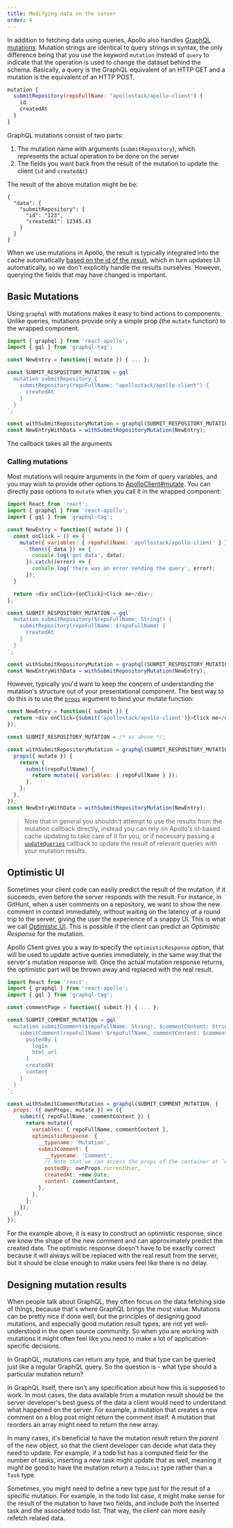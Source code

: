 ```yaml
---
title: Modifying data on the server
order: 4
---
```


In addition to fetching data using queries, Apollo also handles [GraphQL mutations](link-to-guide). Mutation strings are identical to query strings in syntax, the only difference being that you use the keyword `mutation` instead of `query` to indicate that the operation is used to change the dataset behind the schema. Basically, a query is the GraphQL equivalent of an HTTP GET and a mutation is the equivalent of an HTTP POST.

```js
mutation {
  submitRepository(repoFullName: "apollostack/apollo-client") {
    id
    createdAt
  }
}
```

GraphQL mutations consist of two parts:

1. The mutation name with arguments (`submitRepository`), which represents the actual operation to be done on the server
2. The fields you want back from the result of the mutation to update the client (`id` and `createdAt`)

The result of the above mutation might be be:

```
{
  "data": {
    "submitRepository": {
      "id": "123",
      "createdAt": 12345.43
    }
  }
}
```

When we use mutations in Apollo, the result is typically integrated into the cache automatically [based on the id of the result](link-to-cache-section), which in turn updates UI automatically, so we don't explicitly handle the results ourselves. However, querying the fields that may have changed is important.

<h2 id="basics">Basic Mutations</h2>


Using `graphql` with mutations makes it easy to bind actions to components. Unlike queries, mutations provide only a simple prop (the `mutate` function) to the wrapped component.

```js
import { graphql } from 'react-apollo';
import { gql } from 'graphql-tag';

const NewEntry = function({ mutate }) { ... };

const SUBMIT_RESPOSITORY_MUTATION = gql`
  mutation submitRepository {
    submitRepository(repoFullName: "apollostack/apollo-client") {
      createdAt
    }
  }
`;

const withSubmitRepositoryMutation = graphql(SUBMIT_RESPOSITORY_MUTATION);
const NewEntryWithData = withSubmitRepositoryMutation(NewEntry);
```

The callback takes all the arguments

<h3 id="calling-mutations">Calling mutations</h3>

Most mutations will require arguments in the form of query variables, and you may wish to provide other options to [ApolloClient#mutate](apollo-client-api.html#mutate). You can directly pass options to `mutate` when you call it in the wrapped component:

```js
import React from 'react';
import { graphql } from 'react-apollo';
import { gql } from 'graphql-tag';

const NewEntry = function({ mutate }) {
  const onClick = () => {
    mutate({ variables: { repoFullName: 'apollostack/apollo-client' } })
      .then(({ data }) => {
        console.log('got data', data);
      }).catch((error) => {
        console.log('there was an error sending the query', error);
      });      
  }

  return <div onClick={onClick}>Click me</div>;
};

const SUBMIT_RESPOSITORY_MUTATION = gql`
  mutation submitRepository($repoFullName: String!) {
    submitRepository(repoFullName: $repoFullName) {
      createdAt
    }
  }
`;

const withSubmitRepositoryMutation = graphql(SUBMIT_RESPOSITORY_MUTATION);
const NewEntryWithData = withSubmitRepositoryMutation(NewEntry);
```

However, typically you'd want to keep the concern of understanding the mutation's structure out of your presentational component. The best way to do this is to use the [`props`](queries.html#graphql-props) argument to bind your mutate function:

```js
const NewEntry = function({ submit }) {
  return <div onClick={submit('apollostack/apollo-client')}>Click me</div>;
});

const SUBMIT_RESPOSITORY_MUTATION = /* as above */;

const withSubmitRepositoryMutation = graphql(SUBMIT_RESPOSITORY_MUTATION, {
  props({ mutate }) {
    return {
      submit(repoFullName) {
        return mutate({ variables: { repoFullName } });
      },
    };
  },
});
const NewEntryWithData = withSubmitRepositoryMutation(NewEntry);
```

> Note that in general you shouldn't attempt to use the results from the mutation callback directly, instead you can rely on Apollo's id-based cache updating to take care of it for you, or if necessary passing a [`updateQueries`](cache-updates.html#updateQueries) callback to update the result of relevant queries with your mutation results.

<h2 id="optimistic-ui">Optimistic UI</h2>

Sometimes your client code can easily predict the result of the mutation, if it succeeds, even before the server responds with the result. For instance, in GitHunt, when a user comments on a repository, we want to show the new comment in context immediately, without waiting on the latency of a round trip to the server, giving the user the experience of a snappy UI. This is what we call [Optimistic UI](http://info.meteor.com/blog/optimistic-ui-with-meteor-latency-compensation). This is possible if the client can predict an *Optimistic Response* for the mutation.

Apollo Client gives you a way to specify the `optimisticResponse` option, that will be used to update active queries immediately, in the same way that the server's mutation response will. Once the actual mutation response returns, the optimistic part will be thrown away and replaced with the real result.

```js
import React from 'react';
import { graphql } from 'react-apollo';
import { gql } from 'graphql-tag';

const commentPage = function({ submit }) { ... };

const SUBMIT_COMMENT_MUTATION = gql`
  mutation submitComment($repoFullName: String!, $commentContent: String!) {
    submitComment(repoFullName: $repoFullName, commentContent: $commentContent) {
      postedBy {
        login
        html_url
      }
      createdAt
      content
    }
  }
`;

const withSubmitCommentMutation = graphql(SUBMIT_COMMENT_MUTATION, {
  props: ({ ownProps, mutate }) => ({
    submit({ repoFullName, commentContent }) {
      return mutate({
        variables: { repoFullName, commentContent },
        optimisticResponse: {
          __typename: 'Mutation',
          submitComment: {
            __typename: 'Comment',
            // Note that we can access the props of the container at `ownProps`
            postedBy: ownProps.currentUser,
            createdAt: +new Date,
            content: commentContent,
          },
        },
      };
    });
  }),
});
```

For the example above, it is easy to construct an optimistic response, since we know the shape of the new comment and can approximately predict the created date. The optimistic response doesn't have to be exactly correct because it will always will be replaced with the real result from the server, but it should be close enough to make users feel like there is no delay.

<h2 id="mutation-results">Designing mutation results</h2>

When people talk about GraphQL, they often focus on the data fetching side of things, because that's where GraphQL brings the most value. Mutations can be pretty nice if done well, but the principles of designing good mutations, and especially good mutation result types, are not yet well-understood in the open source community. So when you are working with mutations it might often feel like you need to make a lot of application-specific decisions.

In GraphQL, mutations can return any type, and that type can be queried just like a regular GraphQL query. So the question is - what type should a particular mutation return?

In GraphQL itself, there isn't any specification about how this is supposed to work. In most cases, the data available from a mutation result should be the server developer's best guess of the data a client would need to understand what happened on the server. For example, a mutation that creates a new comment on a blog post might return the comment itself. A mutation that reorders an array might need to return the new array.

In many cases, it's beneficial to have the mutation result return the _parent_ of the new object, so that the client developer can decide what data they need to update. For example, if a todo list has a computed field for the number of tasks, inserting a new task might update that as well, meaning it might be good to have the mutation return a `TodoList` type rather than a `Task` type.

Sometimes, you might need to define a new type just for the result of a specific mutation. For example, in the todo list case, it might make sense for the result of the mutation to have two fields, and include _both_ the inserted task and the associated todo list. That way, the client can more easily refetch related data.

